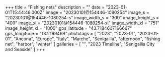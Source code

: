 +++
title = "Fishing nets"
description = ""
date = "2023-01-01T15:44:46.000Z"
image = "20230101@154446-1080254"
image_s = "20230101@154446-1080254-s"
image_width_s = "300"
image_height_s = "400"
image_xl = "20230101@154446-1080254-xl"
image_width_xl = "751"
image_height_xl = "1000"
gps_latitude = "43.7184607166667"
gps_longitude = "13.2199469"
phototags = [ "2023", "2023-01", "2023-01-01", "Ancona", "Europe", "Italy", "Marche", "Senigallia", "afternoon", "fishing net", "harbor", "winter" ]
galleries = [ "", "2023 Timeline", "Senigallia City and Seaside" ]
+++
